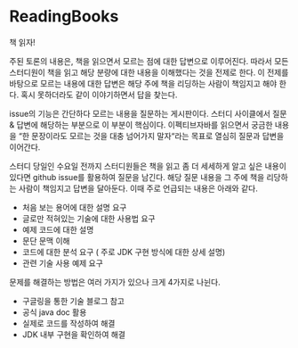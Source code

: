 # ReadingBooks
책 읽자!

주된 토론의 내용은, 책을 읽으면서 모르는 점에 대한 답변으로 이루어진다. 따라서 모든 스터디원이 책을 읽고 해당 분량에 대한 내용을 이해했다는 것을 전제로 한다. 이 전제를 바탕으로 모르는 내용에 대한 답변은 해당 주에 책을 리딩하는 사람이 책임지고 해야 한다. 혹시 못하더라도 같이 이야기하면서 답을 찾는다.

issue의 기능은 간단하다 모르는 내용을 질문하는 게시판이다. 스터디 사이클에서 질문 & 답변에 해당하는 부분으로 이 부분이 핵심이다. 이펙티브자바를 읽으면서 궁금한 내용을 “한 문장이라도 모르는 것을 대충 넘어가지 말자“라는 목표로 열심히 질문과 답변을 이어간다.

스터디 당일인 수요일 전까지 스터디원들은 책을 읽고 좀 더 세세하게 알고 싶은 내용이 있다면 github issue를 활용하여 질문을 남긴다. 해당 질문 내용을 그 주에 책을 리당하는 사람이 책임지고 답변을 달아둔다. 이때 주로 언급되는 내용은 아래와 같다.

- 처음 보는 용어에 대한 설명 요구
- 글로만 적혀있는 기술에 대한 사용법 요구
- 예제 코드에 대한 설명
- 문단 문맥 이해
- 코드에 대한 분석 요구 ( 주로 JDK 구현 방식에 대한 상세 설명)
- 관련 기술 사용 예제 요구

문제를 해결하는 방법은 여러 가지가 있으나 크게 4가지로 나뉜다.
- 구글링을 통한 기술 블로그 참고
- 공식 java doc 활용
- 실제로 코드를 작성하여 해결
- JDK 내부 구현을 확인하여 해결
